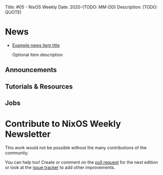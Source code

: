 Title: #05 - NixOS Weekly
Date: 2020-(TODO: MM-DD)
Description: (TODO: QUOTE)

# News

- [Example news item title](http://example.com)

  Optional item description

## Announcements

## Tutorials & Resources

## Jobs

# Contribute to NixOS Weekly Newsletter

This work would not be possible without the many contributions of the community.

You can help too! Create or comment on the [pull request](https://github.com/NixOS/nixos-weekly/pulls)
for the next edition or look at the
[issue tracker](https://github.com/NixOS/nixos-weekly/issues) to add other improvements.

